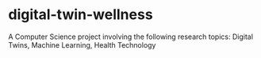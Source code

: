 # digital-twin-wellness
A Computer Science project involving the following research topics: Digital Twins, Machine Learning, Health Technology
